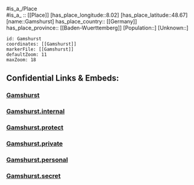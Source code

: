 ﻿---
location: [48.67,8.02] 
mapzoom: [7,12] 
mapmarker: city 
type: City
tags:
- geo/City


SpocWebEntityId: 30353
isDeleted: false
confidential: public

---
#is_a_/Place  
#is_a_ :: [[Place]] 
[has_place_longitude::8.02] 
[has_place_latitude::48.67] 
[name::Gamshurst] 
has_place_country:: [[Germany]]  
has_place_province:: [[Baden-Wuerttemberg]] 
[Population::] 
[Unknown::] 


```leaflet
id: Gamshurst
coordinates: [[Gamshurst]] 
markerFile: [[Gamshurst]] 
defaultZoom: 11 
maxZoom: 18
```


## Confidential Links & Embeds: 

### [Gamshurst](/_public/Earth/Continent/Europe/Europe~Central/Germany/Germany~West/Baden-Wuerttemberg/counties~BW/Ortenaukreis/cities~Ortenau_Kr/Achern/City/Gamshurst.md) 

### [Gamshurst.internal](/_internal/Earth/Continent/Europe/Europe~Central/Germany/Germany~West/Baden-Wuerttemberg/counties~BW/Ortenaukreis/cities~Ortenau_Kr/Achern/City/Gamshurst.internal.md) 

### [Gamshurst.protect](/_protect/Earth/Continent/Europe/Europe~Central/Germany/Germany~West/Baden-Wuerttemberg/counties~BW/Ortenaukreis/cities~Ortenau_Kr/Achern/City/Gamshurst.protect.md) 

### [Gamshurst.private](/_private/Earth/Continent/Europe/Europe~Central/Germany/Germany~West/Baden-Wuerttemberg/counties~BW/Ortenaukreis/cities~Ortenau_Kr/Achern/City/Gamshurst.private.md) 

### [Gamshurst.personal](/_personal/Earth/Continent/Europe/Europe~Central/Germany/Germany~West/Baden-Wuerttemberg/counties~BW/Ortenaukreis/cities~Ortenau_Kr/Achern/City/Gamshurst.personal.md) 

### [Gamshurst.secret](/_secret/Earth/Continent/Europe/Europe~Central/Germany/Germany~West/Baden-Wuerttemberg/counties~BW/Ortenaukreis/cities~Ortenau_Kr/Achern/City/Gamshurst.secret.md) 
